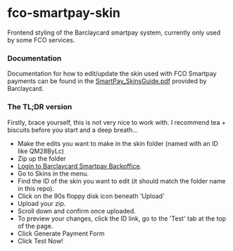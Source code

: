 fco-smartpay-skin
=================

Frontend styling of the Barclaycard smartpay system, currently only used by some FCO services.

### Documentation

Documentation for how to edit/update the skin used with FCO Smartpay payments can be found in the [SmartPay_SkinsGuide.pdf](https://github.com/alphagov/fco-smartpay-skin/blob/master/SmartPay_SkinsGuide.pdf) provided by Barclaycard.

### The TL;DR version

Firstly, brace yourself, this is not very nice to work with. I recommend tea + biscuits before you start and a deep breath...

* Make the edits you want to make in the skin folder (named with an ID like QM28ByLc)
* Zip up the folder
* [Login to Barclaycard Smartpay Backoffice](https://ca-test.barclaycardsmartpay.com/ca/ca/login.shtml).
* Go to Skins in the menu.
* Find the ID of the skin you want to edit (it should match the folder name in this repo).
* Click on the 90s floppy disk icon beneath 'Upload'
* Upload your zip.
* Scroll down and confirm once uploaded.
* To preview your changes, click the ID link, go to the 'Test' tab at the top of the page.
* Click Generate Payment Form
* Click Test Now!